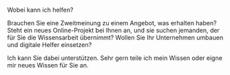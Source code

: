 Wobei kann ich helfen?

Brauchen Sie eine Zweitmeinung zu einem Angebot, was erhalten haben?
Steht ein neues Online-Projekt bei Ihnen an, und sie suchen jemanden, der für Sie die Wissensarbeit übernimmt?
Wollen Sie Ihr Unternehmen umbauen und digitale Helfer einsetzen? 


Ich kann Sie dabei unterstützen. Sehr gern teile ich mein Wissen oder eigne mir neues Wissen für Sie an.